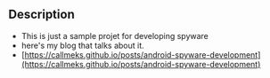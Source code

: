 ## Description

- This is just a sample projet for developing spyware
- here's my blog that talks about it.
- [https://callmeks.github.io/posts/android-spyware-development](https://callmeks.github.io/posts/android-spyware-development)
